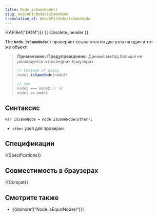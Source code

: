 ```yaml
---
title: Node.isSameNode()
slug: Web/API/Node/isSameNode
translation_of: Web/API/Node/isSameNode
---
```

{{APIRef("DOM")}} {{ Obsolete_header }}

The **`Node.isSameNode()`** проверяет ссылаются ли два узла на один и тот же объект.

> **Примечание:** **Предупреждение:** Данный метод больше не реализуется в последних браузерах.
>
> ```js
> // Instead of using
> node1.isSameNode(node2)
>
> // use
> node1 === node2 // or
> node1 == node2
> ```

## Синтаксис

```
var isSameNode = node.isSameNode(other);
```

- `other` узел для проверки.

## Спецификации

{{Specifications}}

## Совместимость в браузерах

{{Compat}}

## Смотрите также

- {{domxref("Node.isEqualNode()")}}
